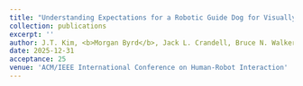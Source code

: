 ```yaml
---
title: "Understanding Expectations for a Robotic Guide Dog for Visually Impaired People"
collection: publications
excerpt: ''
author: J.T. Kim, <b>Morgan Byrd</b>, Jack L. Crandell, Bruce N. Walker, Greg Turk, Sehoon Ha
date: 2025-12-31
acceptance: 25
venue: 'ACM/IEEE International Conference on Human-Robot Interaction'
---
```

